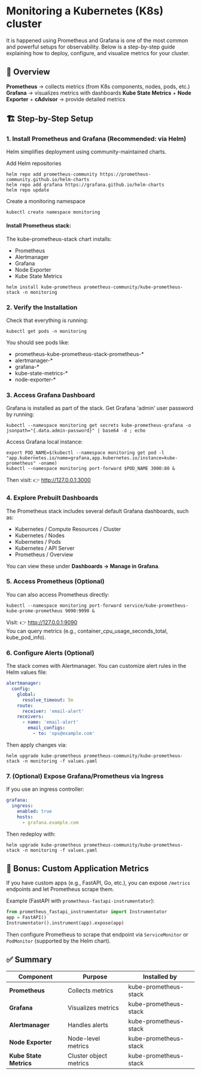 # Monitoring a Kubernetes (K8s) cluster 

It is happened using Prometheus and Grafana is one of the most common and powerful setups for observability. Below is a step-by-step guide explaining how to deploy, configure, and visualize metrics for your cluster.


## 🧩 Overview
**Prometheus** → collects metrics (from K8s components, nodes, pods, etc.)  
**Grafana** → visualizes metrics with dashboards
**Kube State Metrics** + **Node Exporter** + **cAdvisor** → provide detailed metrics


## 🏗️ Step-by-Step Setup
### 1. Install Prometheus and Grafana (Recommended: via Helm)
Helm simplifies deployment using community-maintained charts.

Add Helm repositories
```
helm repo add prometheus-community https://prometheus-community.github.io/helm-charts
helm repo add grafana https://grafana.github.io/helm-charts
helm repo update
```

Create a monitoring namespace
```
kubectl create namespace monitoring
```

#### Install Prometheus stack:
The kube-prometheus-stack chart installs:
  * Prometheus
  * Alertmanager
  * Grafana
  * Node Exporter
  * Kube State Metrics

```
helm install kube-prometheus prometheus-community/kube-prometheus-stack -n monitoring
```


### 2. Verify the Installation
Check that everything is running:
```
kubectl get pods -n monitoring
```

You should see pods like:
  * prometheus-kube-prometheus-stack-prometheus-*
  * alertmanager-*
  * grafana-*
  * kube-state-metrics-*
  * node-exporter-*


### 3. Access Grafana Dashboard
Grafana is installed as part of the stack. Get Grafana 'admin' user password by running:
```
kubectl --namespace monitoring get secrets kube-prometheus-grafana -o jsonpath="{.data.admin-password}" | base64 -d ; echo
```

Access Grafana local instance:
```
export POD_NAME=$(kubectl --namespace monitoring get pod -l "app.kubernetes.io/name=grafana,app.kubernetes.io/instance=kube-prometheus" -oname)
kubectl --namespace monitoring port-forward $POD_NAME 3000:80 &
```

Then visit:
👉 http://127.0.0.1:3000


### 4. Explore Prebuilt Dashboards
The Prometheus stack includes several default Grafana dashboards, such as:
  * Kubernetes / Compute Resources / Cluster
  * Kubernetes / Nodes
  * Kubernetes / Pods
  * Kubernetes / API Server
  * Prometheus / Overview

You can view these under **Dashboards → Manage in Grafana**.


### 5. Access Prometheus (Optional)
You can also access Prometheus directly:
```
kubectl --namespace monitoring port-forward service/kube-prometheus-kube-prome-prometheus 9090:9090 &
```

Visit:
👉 http://127.0.0.1:9090  
You can query metrics (e.g., container_cpu_usage_seconds_total, kube_pod_info).


### 6. Configure Alerts (Optional)
The stack comes with Alertmanager. You can customize alert rules in the Helm values file:
```YAML
alertmanager:
  config:
    global:
      resolve_timeout: 5m
    route:
      receiver: 'email-alert'
    receivers:
      - name: 'email-alert'
        email_configs:
          - to: 'ops@example.com'
```

Then apply changes via:
```
helm upgrade kube-prometheus prometheus-community/kube-prometheus-stack -n monitoring -f values.yaml
```


### 7. (Optional) Expose Grafana/Prometheus via Ingress
If you use an ingress controller:
```YAML
grafana:
  ingress:
    enabled: true
    hosts:
      - grafana.example.com
```

Then redeploy with:
```
helm upgrade kube-prometheus prometheus-community/kube-prometheus-stack -n monitoring -f values.yaml
```


## 🧠 Bonus: Custom Application Metrics
If you have custom apps (e.g., FastAPI, Go, etc.), you can expose `/metrics` endpoints and let Prometheus scrape them.

Example (FastAPI with `prometheus-fastapi-instrumentator`):
```Python
from prometheus_fastapi_instrumentator import Instrumentator
app = FastAPI()
Instrumentator().instrument(app).expose(app)
```

Then configure Prometheus to scrape that endpoint via `ServiceMonitor` or `PodMonitor` (supported by the Helm chart).


## ✅ Summary

| Component              | Purpose                | Installed by          |
|------------------------|------------------------|-----------------------|
| **Prometheus**         | Collects metrics       | kube-prometheus-stack |
| **Grafana**            | Visualizes metrics     | kube-prometheus-stack |
| **Alertmanager**       | Handles alerts         | kube-prometheus-stack |
| **Node Exporter**      | Node-level metrics     | kube-prometheus-stack |
| **Kube State Metrics** | Cluster object metrics | kube-prometheus-stack |

